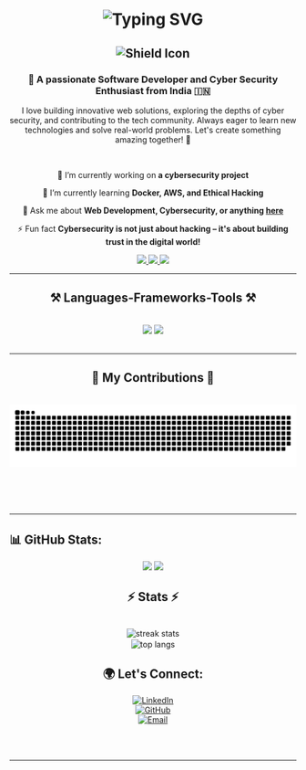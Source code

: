 
<h1 align="center">
   <img src="https://readme-typing-svg.demolab.com?font=Fira+Code&size=28&duration=4000&pause=1000&color=16F70A&background=00000000&center=true&vCenter=true&width=600&lines=Hi+There!+👋;+I'm+Shivam+Kaushal!;+Web+Developer+%7C+Cyber+Security;+Let's+build+the+future+together!" alt="Typing SVG">

<h2 align="center">
  <img src="https://img.icons8.com/fluency/64/000000/security-shield-green.png" alt="Shield Icon"/>
</h2>






<h3 align="center">🚀 A passionate Software Developer and Cyber Security Enthusiast from India 🇮🇳</h3>
<p align="center">
  I love building innovative web solutions, exploring the depths of cyber security, and contributing to the tech community. Always eager to learn new technologies and solve real-world problems. Let's create something amazing together! 🌟
</p>


<br/>

<div align="center">
 
🔭 I’m currently working on **a cybersecurity project**

🌱 I’m currently learning **Docker, AWS, and Ethical Hacking**

💬 Ask me about **Web Development, Cybersecurity, or anything [here](https://github.com/shivamkaushal5840/issues)**

⚡ Fun fact **Cybersecurity is not just about hacking – it's about building trust in the digital world!**

</div>

<div align="center"> 
  <a href="mailto:shivamkaushal5840@gmail.com">
    <img src="https://img.shields.io/badge/Gmail-333333?style=for-the-badge&logo=gmail&logoColor=red" />
  </a>
  <a href="https://linkedin.com/in/shivamkaushal" target="_blank">
    <img src="https://img.shields.io/badge/LinkedIn-0077B5?style=for-the-badge&logo=linkedin&logoColor=white" />
  </a>
  <a href="https://glowing-kheer-93c9bf.netlify.app/" target="_blank">
     <img src="https://img.shields.io/badge/Portfolio-FF5722?style=for-the-badge&logo=todoist&logoColor=white" />
  </a>
</div>



 <hr/>
 
<h2 align="center">⚒️ Languages-Frameworks-Tools ⚒️</h2>
<br/>
<div align="center">
    <img src="https://skillicons.dev/icons?i=react,bootstrap,mui,html,css,vscode,github,figma,tailwind,git,r" />
    <img src="https://skillicons.dev/icons?i=nodejs,python,javascript,typescript,express,firebase,mongodb,c,java,nextjs,mysql,flask" /><br>
</div>

<br/>
<hr/>

<div align="center">
  <h2>🐍 My Contributions 🐍</h2>
  <br>
  <img alt="snake eating my contributions" src="https://raw.githubusercontent.com/salesp07/salesp07/output/github-contribution-grid-snake.svg" />
  
  <br/><br/><br/>
</div>

<hr/>

## 📊 **GitHub Stats**:

<div align="center">
  <img src="http://github-profile-summary-cards.vercel.app/api/cards/stats?username=Himansh9532&theme=radical" />
  <img src="http://github-profile-summary-cards.vercel.app/api/cards/productive-time?username=Himansh9532&theme=radical&utcOffset=8" />
</div>

<h2 align="center">⚡ Stats ⚡</h2>
<br>
<div align=center>
  <img width=390 src="https://github-readme-streak-stats-salesp07.vercel.app/?user=salesp07&count_private=true&theme=react&border_radius=10" alt="streak stats"/>
 
  <br/>
  <img width=325 align="center" src="https://github-readme-stats-salesp07.vercel.app/api/top-langs/?username=salesp07&hide=HTML&langs_count=8&layout=compact&theme=react&border_radius=10&size_weight=0.5&count_weight=0.5&exclude_repo=github-readme-stats" alt="top langs" />


  ## 🌍 **Let's Connect:**

<div align="center">
  
  [![LinkedIn](https://img.shields.io/badge/-LinkedIn-0077B5?logo=linkedin&logoColor=white&style=flat)](https://www.linkedin.com/in/shivam-kaushal-9532/)  
  [![GitHub](https://img.shields.io/badge/-GitHub-333333?logo=github&logoColor=white&style=flat)](https://github.com/ShivamKaushal)  
  [![Email](https://img.shields.io/badge/-Email-D14836?logo=gmail&logoColor=white&style=flat)](mailto:shivamkaushal5840@gmail.com)

</div>

<br/><br/>

<hr/>


<br/>
